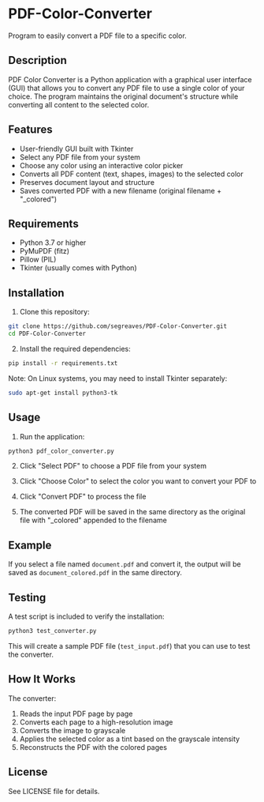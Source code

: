 # PDF-Color-Converter
Program to easily convert a PDF file to a specific color.

## Description
PDF Color Converter is a Python application with a graphical user interface (GUI) that allows you to convert any PDF file to use a single color of your choice. The program maintains the original document's structure while converting all content to the selected color.

## Features
- User-friendly GUI built with Tkinter
- Select any PDF file from your system
- Choose any color using an interactive color picker
- Converts all PDF content (text, shapes, images) to the selected color
- Preserves document layout and structure
- Saves converted PDF with a new filename (original filename + "_colored")

## Requirements
- Python 3.7 or higher
- PyMuPDF (fitz)
- Pillow (PIL)
- Tkinter (usually comes with Python)

## Installation

1. Clone this repository:
```bash
git clone https://github.com/segreaves/PDF-Color-Converter.git
cd PDF-Color-Converter
```

2. Install the required dependencies:
```bash
pip install -r requirements.txt
```

Note: On Linux systems, you may need to install Tkinter separately:
```bash
sudo apt-get install python3-tk
```

## Usage

1. Run the application:
```bash
python3 pdf_color_converter.py
```

2. Click "Select PDF" to choose a PDF file from your system

3. Click "Choose Color" to select the color you want to convert your PDF to

4. Click "Convert PDF" to process the file

5. The converted PDF will be saved in the same directory as the original file with "_colored" appended to the filename

## Example
If you select a file named `document.pdf` and convert it, the output will be saved as `document_colored.pdf` in the same directory.

## Testing
A test script is included to verify the installation:
```bash
python3 test_converter.py
```

This will create a sample PDF file (`test_input.pdf`) that you can use to test the converter.

## How It Works
The converter:
1. Reads the input PDF page by page
2. Converts each page to a high-resolution image
3. Converts the image to grayscale
4. Applies the selected color as a tint based on the grayscale intensity
5. Reconstructs the PDF with the colored pages

## License
See LICENSE file for details.

